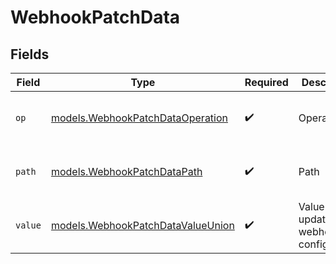 # WebhookPatchData


## Fields

| Field                                                                        | Type                                                                         | Required                                                                     | Description                                                                  | Example                                                                      |
| ---------------------------------------------------------------------------- | ---------------------------------------------------------------------------- | ---------------------------------------------------------------------------- | ---------------------------------------------------------------------------- | ---------------------------------------------------------------------------- |
| `op`                                                                         | [models.WebhookPatchDataOperation](../models/webhookpatchdataoperation.md)   | :heavy_check_mark:                                                           | Operation                                                                    | {<br/>"value": "replace"<br/>}                                               |
| `path`                                                                       | [models.WebhookPatchDataPath](../models/webhookpatchdatapath.md)             | :heavy_check_mark:                                                           | Path                                                                         | {<br/>"value": "is_secure"<br/>}                                             |
| `value`                                                                      | [models.WebhookPatchDataValueUnion](../models/webhookpatchdatavalueunion.md) | :heavy_check_mark:                                                           | Value to update webhook configuration                                        | {<br/>"value": false<br/>}                                                   |
